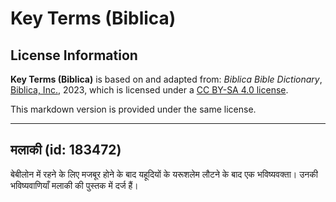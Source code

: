 # Key Terms (Biblica)

## License Information

**Key Terms (Biblica)** is based on and adapted from: _Biblica Bible Dictionary_, [Biblica, Inc.](https://www.biblica.com/), 2023, which is licensed under a [CC BY-SA 4.0 license](https://creativecommons.org/licenses/by-sa/4.0/legalcode.en).

This markdown version is provided under the same license.



--------------------------------

## मलाकी (id: 183472)

बेबीलोन में रहने के लिए मजबूर होने के बाद यहूदियों के यरूशलेम लौटने के बाद एक भविष्यवक्ता। उनकी भविष्यवाणियाँ मलाकी की पुस्तक में दर्ज हैं।


